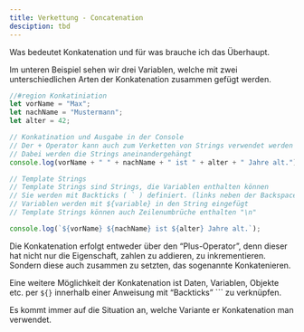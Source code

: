 ```yaml
---
title: Verkettung - Concatenation
desciption: tbd
---
```


Was bedeutet Konkatenation und für was brauche ich das Überhaupt.

Im unteren Beispiel sehen wir drei Variablen, welche mit zwei unterschiedlichen Arten der Konkatenation zusammen gefügt werden. 

```jsx
//#region Konkatiniation
let vorName = "Max";
let nachName = "Mustermann";
let alter = 42;

// Konkatination und Ausgabe in der Console
// Der + Operator kann auch zum Verketten von Strings verwendet werden
// Dabei werden die Strings aneinandergehängt
console.log(vorName + " " + nachName + " ist " + alter + " Jahre alt.");

// Template Strings
// Template Strings sind Strings, die Variablen enthalten können
// Sie werden mit Backticks ( ` ) definiert. (links neben der Backspace-Taste)
// Variablen werden mit ${variable} in den String eingefügt
// Template Strings können auch Zeilenumbrüche enthalten "\n"

console.log(`${vorName} ${nachName} ist ${alter} Jahre alt.`);
```

Die Konkatenation erfolgt entweder über den “Plus-Operator”, denn dieser hat nicht nur die Eigenschaft, zahlen zu addieren, zu inkrementieren. Sondern diese auch zusammen zu setzten, das sogenannte Konkatenieren.

Eine weitere Möglichkeit der Konkatenation ist Daten, Variablen, Objekte etc. per `${}` innerhalb einer Anweisung mit “Backticks” ``` zu verknüpfen.

Es kommt immer auf die Situation an, welche Variante er Konkatenation man verwendet.

